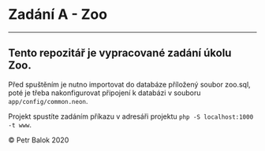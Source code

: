 # Zadání A - Zoo
--------------
Tento repozitář je vypracované zadání úkolu Zoo.
---------------
Před spuštěním je nutno importovat do databáze příložený soubor zoo.sql, poté je třeba nakonfigurovat připojení k databázi v souboru `app/config/common.neon`.

Projekt spustíte zadáním příkazu v adresáři projektu `php -S localhost:1000 -t www`.

&copy; Petr Balok 2020

